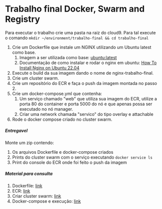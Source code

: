 # Trabalho final Docker, Swarm and Registry

Para executar o trabalho crie uma pasta na raiz do cloud9. Para tal execute o comando `mkdir ~/environment/trabalho-final && cd trabalho-final`

1. Crie um Dockerfile que instale um NGINX utilizando um Ubuntu latest como base.
   1. Imagem a ser utilizada como base: [ubuntu:latest](https://hub.docker.com/_/ubuntu)
   2. Documentação de como instalar e rodar o nginx em ubuntu: [How To Install Nginx on Ubuntu 22.04](https://www.digitalocean.com/community/tutorials/how-to-install-nginx-on-ubuntu-22-04)
2. Execute o build da sua imagem dando o nome de nginx-trabalho-final.
2. Crie um cluster swarm.
3. Crie um repositório do ECR e faça o push da imagem montada no passo 2.
4. Crie um docker-compose.yml que contenha:
   1. Um serviço chamado "web" que utiliza sua imagem do ECR, utilize a porta 80 do container e porta 5000 do nó e que apenas possa ser executado no nó manager.
   2. Criar uma network chamada "servico" do tipo overlay e attachable
5. Rode o docker compose criado no cluster swarm.


##### Entregavel

Monte um zip contendo:
1. Os arquivos Dockerfile e docker-compose criados
2. Prints do cluster swarm com o serviço executando `docker service ls`
3. Print do console do ECR onde foi feito o push da imagem

##### Material para consulta

1. Dockerfile: [link](https://github.com/vamperst/fiap-containers-e-orquestracao/tree/master/01-containers/02-Dockerfile)
2. ECR: [link](https://github.com/vamperst/fiap-containers-e-orquestracao/tree/master/01-containers/03-registry)
3. Criar cluster swarm: [link](https://github.com/vamperst/fiap-containers-e-orquestracao/tree/master/02-Swarm/01-Montando-o-cluster)
4. Docker-compose e execução: [link](https://github.com/vamperst/fiap-containers-e-orquestracao/tree/master/02-Swarm/02-compose-%26-swarm-intro)


